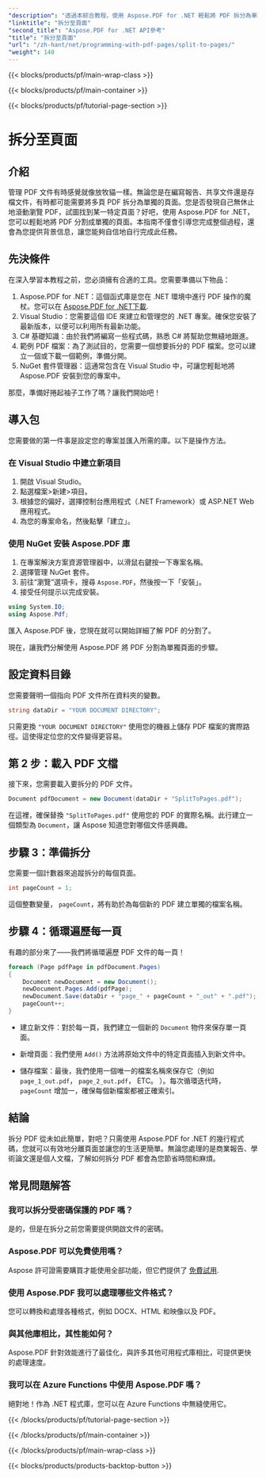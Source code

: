 ```yaml
---
"description": "透過本綜合教程，使用 Aspose.PDF for .NET 輕鬆將 PDF 拆分為單獨的頁面。包含逐步指南。"
"linktitle": "拆分至頁面"
"second_title": "Aspose.PDF for .NET API參考"
"title": "拆分至頁面"
"url": "/zh-hant/net/programming-with-pdf-pages/split-to-pages/"
"weight": 140
---
```


{{< blocks/products/pf/main-wrap-class >}}

{{< blocks/products/pf/main-container >}}

{{< blocks/products/pf/tutorial-page-section >}}

# 拆分至頁面

## 介紹

管理 PDF 文件有時感覺就像放牧貓一樣。無論您是在編寫報告、共享文件還是存檔文件，有時都可能需要將多頁 PDF 拆分為單獨的頁面。您是否發現自己無休止地滾動瀏覽 PDF，試圖找到某一特定頁面？好吧，使用 Aspose.PDF for .NET，您可以輕鬆地將 PDF 分割成單獨的頁面。本指南不僅會引導您完成整個過程，還會為您提供背景信息，讓您能夠自信地自行完成此任務。

## 先決條件

在深入學習本教程之前，您必須擁有合適的工具。您需要準備以下物品：

1. Aspose.PDF for .NET：這個函式庫是您在 .NET 環境中進行 PDF 操作的魔杖。您可以在 [Aspose.PDF for .NET下載](https://releases。aspose.com/pdf/net/).
2. Visual Studio：您需要這個 IDE 來建立和管理您的 .NET 專案。確保您安裝了最新版本，以便可以利用所有最新功能。
3. C# 基礎知識：由於我們將編寫一些程式碼，熟悉 C# 將幫助您無縫地跟進。
4. 範例 PDF 檔案：為了測試目的，您需要一個想要拆分的 PDF 檔案。您可以建立一個或下載一個範例，準備分開。
5. NuGet 套件管理器：這通常包含在 Visual Studio 中，可讓您輕鬆地將 Aspose.PDF 安裝到您的專案中。

那麼，準備好捲起袖子工作了嗎？讓我們開始吧！

## 導入包

您需要做的第一件事是設定您的專案並匯入所需的庫。以下是操作方法。

### 在 Visual Studio 中建立新項目

1. 開啟 Visual Studio。
2. 點選檔案>新建>項目。
3. 根據您的偏好，選擇控制台應用程式（.NET Framework）或 ASP.NET Web 應用程式。
4. 為您的專案命名，然後點擊「建立」。

### 使用 NuGet 安裝 Aspose.PDF 庫

1. 在專案解決方案資源管理器中，以滑鼠右鍵按一下專案名稱。
2. 選擇管理 NuGet 套件。
3. 前往“瀏覽”選項卡，搜尋 `Aspose.PDF`，然後按一下「安裝」。
4. 接受任何提示以完成安裝。

```csharp
using System.IO;
using Aspose.Pdf;
```

匯入 Aspose.PDF 後，您現在就可以開始詳細了解 PDF 的分割了。

現在，讓我們分解使用 Aspose.PDF 將 PDF 分割為單獨頁面的步驟。

## 設定資料目錄

您需要聲明一個指向 PDF 文件所在資料夾的變數。

```csharp
string dataDir = "YOUR DOCUMENT DIRECTORY";
```

只需更換 `"YOUR DOCUMENT DIRECTORY"` 使用您的機器上儲存 PDF 檔案的實際路徑。這使得定位您的文件變得更容易。

## 第 2 步：載入 PDF 文檔

接下來，您需要載入要拆分的 PDF 文件。

```csharp
Document pdfDocument = new Document(dataDir + "SplitToPages.pdf");
```

在這裡，確保替換 `"SplitToPages.pdf"` 使用您的 PDF 的實際名稱。此行建立一個類型為 `Document`，讓 Aspose 知道您對哪個文件感興趣。

## 步驟 3：準備拆分

您需要一個計數器來追蹤拆分的每個頁面。 

```csharp
int pageCount = 1;
```

這個整數變量， `pageCount`，將有助於為每個新的 PDF 建立單獨的檔案名稱。

## 步驟 4：循環遍歷每一頁

有趣的部分來了——我們將循環遍歷 PDF 文件的每一頁！

```csharp
foreach (Page pdfPage in pdfDocument.Pages)
{
    Document newDocument = new Document();
    newDocument.Pages.Add(pdfPage);
    newDocument.Save(dataDir + "page_" + pageCount + "_out" + ".pdf");
    pageCount++;
}
```

- 建立新文件：對於每一頁，我們建立一個新的 `Document` 物件來保存單一頁面。
  
- 新增頁面：我們使用 `Add()` 方法將原始文件中的特定頁面插入到新文件中。

- 儲存檔案：最後，我們使用一個唯一的檔案名稱來保存它（例如 `page_1_out.pdf`， `page_2_out.pdf`， ETC。 ）。每次循環迭代時， `pageCount` 增加一，確保每個新檔案都被正確索引。 

## 結論

拆分 PDF 從未如此簡單，對吧？只需使用 Aspose.PDF for .NET 的幾行程式碼，您就可以有效地分離頁面並讓您的生活更簡單。無論您處理的是商業報告、學術論文還是個人文檔，了解如何拆分 PDF 都會為您節省時間和麻煩。

## 常見問題解答

### 我可以拆分受密碼保護的 PDF 嗎？
是的，但是在拆分之前您需要提供開啟文件的密碼。

### Aspose.PDF 可以免費使用嗎？
Aspose 許可證需要購買才能使用全部功能，但它們提供了 [免費試用](https://releases。aspose.com/).

### 使用 Aspose.PDF 我可以處理哪些文件格式？
您可以轉換和處理各種格式，例如 DOCX、HTML 和映像以及 PDF。

### 與其他庫相比，其性能如何？
Aspose.PDF 針對效能進行了最佳化，與許多其他可用程式庫相比，可提供更快的處理速度。

### 我可以在 Azure Functions 中使用 Aspose.PDF 嗎？
絕對地！作為 .NET 程式庫，您可以在 Azure Functions 中無縫使用它。

{{< /blocks/products/pf/tutorial-page-section >}}

{{< /blocks/products/pf/main-container >}}

{{< /blocks/products/pf/main-wrap-class >}}

{{< blocks/products/products-backtop-button >}}